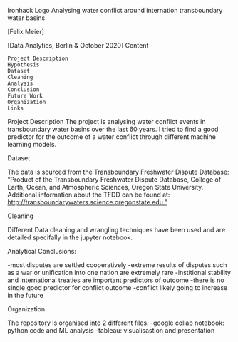 Ironhack Logo
Analysing water conflict around internation transboundary water basins

[Felix Meier]

[Data Analytics, Berlin & October 2020]
Content

    Project Description
    Hypothesis
    Dataset
    Cleaning
    Analysis
    Conclusion
    Future Work
    Organization
    Links

Project Description
The project is analysing water conflict events in transboundary water basins over the last 60 years. I tried to find a good predictor for the outcome of a water conflict through different machine learning models. 
   
Dataset

The data is sourced from the Transboundary Freshwater Dispute Database:
“Product of the Transboundary Freshwater Dispute Database, College of Earth, Ocean, and Atmospheric Sciences, Oregon State University.  Additional information about the TFDD can be found at: http://transboundarywaters.science.oregonstate.edu.”


Cleaning

Different Data cleaning and wrangling techniques have been used and are detailed specifally in the jupyter notebook.


Analytical Conclusions: 

-most disputes are settled cooperatively
-extreme results of disputes such as a war or unification into one nation are extremely rare
-institional stability and international treaties are important predictors of outcome
-there is no single good predictor for conflict outcome
-conflict likely going to increase in the future

Organization

The repository is organised into 2 different files. 
-google collab notebook: python code and ML analysis
-tableau: visualisastion and presentation

